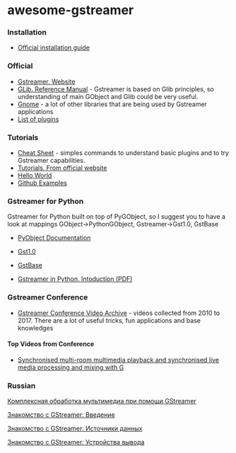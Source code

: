 # awesome-gstreamer

### Installation
- [Official installation guide](https://gstreamer.freedesktop.org/documentation/installing/on-linux.html)

### Official 
- [Gstreamer. Website](https://gstreamer.freedesktop.org/)
- [GLib. Reference Manual](https://developer.gnome.org/glib/stable/) - Gstreamer is based on Glib principles, so understanding of main GObject and Glib could be very useful.
- [Gnome](https://developer.gnome.org/) - a lot of other libraries that are being used by Gstreamer applications
- [List of plugins](https://gstreamer.freedesktop.org/documentation/plugins.html)

### Tutorials
- [Cheat Sheet](http://wiki.oz9aec.net/index.php/Gstreamer_cheat_sheet) - simples commands to understand basic plugins and to try Gstreamer capabilities.
- [Tutorials. From official website](https://gstreamer.freedesktop.org/documentation/tutorials/index.html)
- [Hello World](https://gstreamer.freedesktop.org/documentation/tutorials/basic/hello-world.html)
- [Github Examples](https://github.com/GStreamer/gst-docs/tree/master/examples/tutorials)

### Gstreamer for Python

Gstreamer for Python built on top of PyGObject, so I suggest you to have a look at mappings GObject->PythonGObject, Gstreamer->Gst1.0, GstBase
- [PyObject Documentation](https://lazka.github.io/pgi-docs/)
- [Gst1.0](https://lazka.github.io/pgi-docs/#Gst-1.0)
- [GstBase](https://lazka.github.io/pgi-docs/#GstBase-1.0)

- [Gstreamer in Python. Intoduction (PDF)](https://brettviren.github.io/pygst-tutorial-org/pygst-tutorial.pdf)

### Gstreamer Conference
- [Gstreamer Conference Video Archive](https://gstconf.ubicast.tv/) - videos collected from 2010 to 2017. There are a lot of useful tricks, fun applications and base knowledges

#### Top Videos from Conference
- [Synchronised multi-room multimedia playback and synchronised live media processing and mixing with G](https://www.youtube.com/watch?v=C7sH4TSc054)

### Russian

[Комплексная обработка мультимедиа при помощи GStreamer](https://www.ibm.com/developerworks/ru/library/au-gstreamer/index.html)

[Знакомство с GStreamer: Введение](https://habrahabr.ru/post/178813/)

[Знакомство с GStreamer: Источники данных](https://habrahabr.ru/post/179167/)

[Знакомство с GStreamer: Устройства вывода](https://habrahabr.ru/post/204014/)



